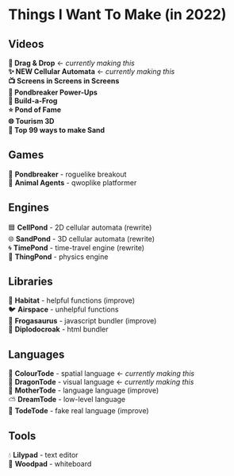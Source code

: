 # Things I Want To Make (in 2022)

## Videos

**🐉 Drag & Drop** ← _currently making this_<br>
**✨ NEW Cellular Automata** ← _currently making this_<br>
**📺 Screens in Screens in Screens**<br>
**🤖 Pondbreaker Power-Ups**<br>
**🐸 Build-a-Frog**<br>
**⭐ Pond of Fame**<br>
**🌐 Tourism 3D**<br>
**🎩 Top 99 ways to make Sand**<br>

## Games
🤖 **Pondbreaker** - roguelike breakout<br>
🚨 **Animal Agents** - qwoplike platformer<br>

## Engines
🟦 **CellPond** - 2D cellular automata (rewrite)<br>
🌐 **SandPond** - 3D cellular automata (rewrite)<br>
🌀 **TimePond** - time-travel engine (rewrite)<br>
💨 **ThingPond** - physics engine<br>

## Libraries
🌱 **Habitat** - helpful functions (improve)<br>
🐦 **Airspace** - unhelpful functions<br>
🦖 **Frogasaurus** - javascript bundler (improve)<br>
🦕 **Diplodocroak** - html bundler<br>

## Languages
🌈 **ColourTode** - spatial language ← _currently making this_<br>
🐉 **DragonTode** - visual language ← _currently making this_<br>
👑 **MotherTode** - language language (improve)<br>
⛅ **DreamTode** - low-level language<br>
🐸 **TodeTode** - fake real language (improve)<br>

## Tools
💧 **Lilypad** - text editor<br>
🌳 **Woodpad** - whiteboard<br>
